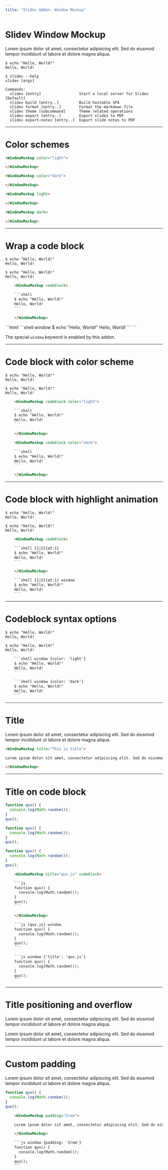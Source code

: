 ```yaml
---
title: "Slidev Addon: Window Mockup"
---
```


# Slidev Window Mockup

<div grid="~ cols-2" gap-4>

<WindowMockup>

Lorem ipsum dolor sit amet, consectetur adipiscing elit. Sed do eiusmod tempor incididunt ut labore et dolore magna aliqua.

</WindowMockup>


<WindowMockup codeblock>

```shell
$ echo "Hello, World!"
Hello, World!

$ slidev --help
slidev [args]

Commands:
  slidev [entry]                 Start a local server for Slidev    [Default]
  slidev build [entry..]         Build hostable SPA
  slidev format [entry..]        Format the markdown file
  slidev theme [subcommand]      Theme related operations
  slidev export [entry..]        Export slides to PDF
  slidev export-notes [entry..]  Export slide notes to PDF

```

</WindowMockup>

</div>

---

# Color schemes

<div grid="~ cols-2" gap-4>

<WindowMockup color="light">

</WindowMockup>

<WindowMockup color="dark">

</WindowMockup>

```html
<WindowMockup color="light">

</WindowMockup>
```

```html
<WindowMockup color="dark">

</WindowMockup>
```

<WindowMockup light>

</WindowMockup>

<WindowMockup dark>

</WindowMockup>

```html
<WindowMockup light>

</WindowMockup>
```

```html
<WindowMockup dark>

</WindowMockup>
```

</div>

---

# Wrap a code block

<div grid="~ cols-2" gap-4>

<WindowMockup codeblock>

```shell
$ echo "Hello, World!"
Hello, World!
```

</WindowMockup>

```shell window
$ echo "Hello, World!"
Hello, World!
```

```html
    <WindowMockup codeblock>

    ```shell
    $ echo "Hello, World!"
    Hello, World!
    ```

    </WindowMockup>
```

<div>
```html
    ```shell window
    $ echo "Hello, World!"
    Hello, World!
    ```
```

The special `window` keyword is enabled by this addon.

</div>

</div>

---

# Code block with color scheme

<div grid="~ cols-2" gap-4>

<WindowMockup codeblock color="light">

```shell
$ echo "Hello, World!"
Hello, World!
```

</WindowMockup>

<WindowMockup codeblock color="dark">

```shell
$ echo "Hello, World!"
Hello, World!
```

</WindowMockup>

```html
    <WindowMockup codeblock color="light">

    ```shell
    $ echo "Hello, World!"
    Hello, World!
    ```

    </WindowMockup>
```

```html
    <WindowMockup codeblock color="dark">

    ```shell
    $ echo "Hello, World!"
    Hello, World!
    ```

    </WindowMockup>
```


</div>

---

# Code block with highlight animation

<div grid="~ cols-2" gap-4>

<WindowMockup codeblock>

```shell {1|2}{at:1}
$ echo "Hello, World!"
Hello, World!
```

</WindowMockup>

```shell {1|2}{at:1} window
$ echo "Hello, World!"
Hello, World!
```

```html
    <WindowMockup codeblock>

    ```shell {1|2}{at:1}
    $ echo "Hello, World!"
    Hello, World!
    ```

    </WindowMockup>
```

```html
    ```shell {1|2}{at:1} window
    $ echo "Hello, World!"
    Hello, World!
    ```
```

</div>

---

# Codeblock syntax options

<div grid="~ cols-2" gap-4>

```shell window {color: 'light'}
$ echo "Hello, World!"
Hello, World!
```

```shell window {color: 'dark'}
$ echo "Hello, World!"
Hello, World!
```

```html
    ```shell window {color: 'light'}
    $ echo "Hello, World!"
    Hello, World!
    ```
```

```html
    ```shell window {color: 'dark'}
    $ echo "Hello, World!"
    Hello, World!
    ```
```

</div>

---

# Title

<div grid gap-4>

<WindowMockup title="This is title">

Lorem ipsum dolor sit amet, consectetur adipiscing elit. Sed do eiusmod tempor incididunt ut labore et dolore magna aliqua.

</WindowMockup>

```html
<WindowMockup title="This is title">

Lorem ipsum dolor sit amet, consectetur adipiscing elit. Sed do eiusmod tempor incididunt ut labore et dolore magna aliqua.

</WindowMockup>
```

</div>

---

# Title on code block

<div grid="~ cols-3" gap-4>

<WindowMockup title="qux.js" codeblock>

```js
function qux() {
  console.log(Math.random());
}
qux();
```

</WindowMockup>

```js [qux.js] window
function qux() {
  console.log(Math.random());
}
qux();
```

```js window {'title': 'qux.js'}
function qux() {
  console.log(Math.random());
}
qux();
```

```html
    <WindowMockup title="qux.js" codeblock>

    ```js
    function qux() {
      console.log(Math.random());
    }
    qux();
    ```

    </WindowMockup>
```

```html
    ```js [qux.js] window
    function qux() {
      console.log(Math.random());
    }
    qux();
    ```
```

```html
    ```js window {'title': 'qux.js'}
    function qux() {
      console.log(Math.random());
    }
    qux();
    ```
```

</div>

---

# Title positioning and overflow

<div grid="~ cols-2" gap-4>

<WindowMockup title="Centered">

Lorem ipsum dolor sit amet, consectetur adipiscing elit. Sed do eiusmod tempor incididunt ut labore et dolore magna aliqua.

</WindowMockup>

<WindowMockup title="Long title. This is looooooooooooooooooooooooooooooooooooooooooooooooooooooooong">

Lorem ipsum dolor sit amet, consectetur adipiscing elit. Sed do eiusmod tempor incididunt ut labore et dolore magna aliqua.

</WindowMockup>

</div>

---

# Custom padding

<div grid="~ cols-2" gap-4>

<WindowMockup padding="2rem">

Lorem ipsum dolor sit amet, consectetur adipiscing elit. Sed do eiusmod tempor incididunt ut labore et dolore magna aliqua.

</WindowMockup>

```js window {padding: '2rem'}
function qux() {
  console.log(Math.random());
}
qux();
```

```html
    <WindowMockup padding="2rem">

    Lorem ipsum dolor sit amet, consectetur adipiscing elit. Sed do eiusmod tempor incididunt ut labore et dolore magna aliqua.

    </WindowMockup>
```

```html
    ```js window {padding: '2rem'}
    function qux() {
      console.log(Math.random());
    }
    qux();
    ```
```
</div>
